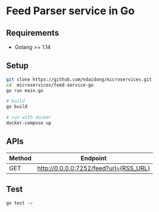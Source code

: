 # Feed Parser service in Go

## Requirements

- Golang >= 1.14

## Setup

```bash
git clone https://github.com/ndaidong/microservices.git
cd  microservices/feed-service-go
go run main.go

# build
go build

# run with docker
docker-compose up
```

## APIs

| Method | Endpoint  |
|--------|---------- |
| GET | http://0.0.0.0:7252/feed?url={RSS_URL} |


## Test

```bash
go test -v
```
